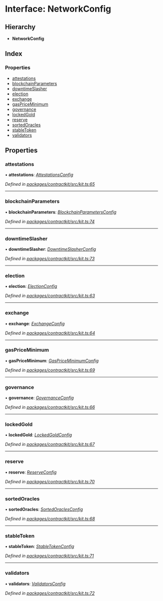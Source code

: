 # Interface: NetworkConfig

## Hierarchy

* **NetworkConfig**

## Index

### Properties

* [attestations](_kit_.networkconfig.md#attestations)
* [blockchainParameters](_kit_.networkconfig.md#blockchainparameters)
* [downtimeSlasher](_kit_.networkconfig.md#downtimeslasher)
* [election](_kit_.networkconfig.md#election)
* [exchange](_kit_.networkconfig.md#exchange)
* [gasPriceMinimum](_kit_.networkconfig.md#gaspriceminimum)
* [governance](_kit_.networkconfig.md#governance)
* [lockedGold](_kit_.networkconfig.md#lockedgold)
* [reserve](_kit_.networkconfig.md#reserve)
* [sortedOracles](_kit_.networkconfig.md#sortedoracles)
* [stableToken](_kit_.networkconfig.md#stabletoken)
* [validators](_kit_.networkconfig.md#validators)

## Properties

###  attestations

• **attestations**: *[AttestationsConfig](_wrappers_attestations_.attestationsconfig.md)*

*Defined in [packages/contractkit/src/kit.ts:65](https://github.com/celo-org/celo-monorepo/blob/master/packages/contractkit/src/kit.ts#L65)*

___

###  blockchainParameters

• **blockchainParameters**: *[BlockchainParametersConfig](_wrappers_blockchainparameters_.blockchainparametersconfig.md)*

*Defined in [packages/contractkit/src/kit.ts:74](https://github.com/celo-org/celo-monorepo/blob/master/packages/contractkit/src/kit.ts#L74)*

___

###  downtimeSlasher

• **downtimeSlasher**: *[DowntimeSlasherConfig](_wrappers_downtimeslasher_.downtimeslasherconfig.md)*

*Defined in [packages/contractkit/src/kit.ts:73](https://github.com/celo-org/celo-monorepo/blob/master/packages/contractkit/src/kit.ts#L73)*

___

###  election

• **election**: *[ElectionConfig](_wrappers_election_.electionconfig.md)*

*Defined in [packages/contractkit/src/kit.ts:63](https://github.com/celo-org/celo-monorepo/blob/master/packages/contractkit/src/kit.ts#L63)*

___

###  exchange

• **exchange**: *[ExchangeConfig](_wrappers_exchange_.exchangeconfig.md)*

*Defined in [packages/contractkit/src/kit.ts:64](https://github.com/celo-org/celo-monorepo/blob/master/packages/contractkit/src/kit.ts#L64)*

___

###  gasPriceMinimum

• **gasPriceMinimum**: *[GasPriceMinimumConfig](_wrappers_gaspriceminimum_.gaspriceminimumconfig.md)*

*Defined in [packages/contractkit/src/kit.ts:69](https://github.com/celo-org/celo-monorepo/blob/master/packages/contractkit/src/kit.ts#L69)*

___

###  governance

• **governance**: *[GovernanceConfig](_wrappers_governance_.governanceconfig.md)*

*Defined in [packages/contractkit/src/kit.ts:66](https://github.com/celo-org/celo-monorepo/blob/master/packages/contractkit/src/kit.ts#L66)*

___

###  lockedGold

• **lockedGold**: *[LockedGoldConfig](_wrappers_lockedgold_.lockedgoldconfig.md)*

*Defined in [packages/contractkit/src/kit.ts:67](https://github.com/celo-org/celo-monorepo/blob/master/packages/contractkit/src/kit.ts#L67)*

___

###  reserve

• **reserve**: *[ReserveConfig](_wrappers_reserve_.reserveconfig.md)*

*Defined in [packages/contractkit/src/kit.ts:70](https://github.com/celo-org/celo-monorepo/blob/master/packages/contractkit/src/kit.ts#L70)*

___

###  sortedOracles

• **sortedOracles**: *[SortedOraclesConfig](_wrappers_sortedoracles_.sortedoraclesconfig.md)*

*Defined in [packages/contractkit/src/kit.ts:68](https://github.com/celo-org/celo-monorepo/blob/master/packages/contractkit/src/kit.ts#L68)*

___

###  stableToken

• **stableToken**: *[StableTokenConfig](_wrappers_stabletokenwrapper_.stabletokenconfig.md)*

*Defined in [packages/contractkit/src/kit.ts:71](https://github.com/celo-org/celo-monorepo/blob/master/packages/contractkit/src/kit.ts#L71)*

___

###  validators

• **validators**: *[ValidatorsConfig](_wrappers_validators_.validatorsconfig.md)*

*Defined in [packages/contractkit/src/kit.ts:72](https://github.com/celo-org/celo-monorepo/blob/master/packages/contractkit/src/kit.ts#L72)*
